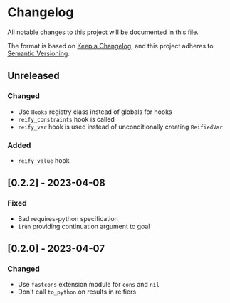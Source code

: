 # Changelog

All notable changes to this project will be documented in this file.

The format is based on [Keep a Changelog](https://keepachangelog.com/en/1.0.0/),
and this project adheres to [Semantic Versioning](https://semver.org/spec/v2.0.0.html).

## Unreleased

### Changed
- Use `Hooks` registry class instead of globals for hooks
- `reify_constraints` hook is called
- `reify_var` hook is used instead of unconditionally creating `ReifiedVar`

### Added
- `reify_value` hook

## [0.2.2] - 2023-04-08

### Fixed
- Bad requires-python specification
- `irun` providing continuation argument to goal

## [0.2.0] - 2023-04-07

### Changed

- Use `fastcons` extension module for `cons` and `nil`
- Don't call `to_python` on results in reifiers
